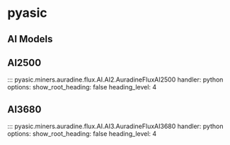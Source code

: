 # pyasic
## AI Models

## AI2500
::: pyasic.miners.auradine.flux.AI.AI2.AuradineFluxAI2500
    handler: python
    options:
        show_root_heading: false
        heading_level: 4

## AI3680
::: pyasic.miners.auradine.flux.AI.AI3.AuradineFluxAI3680
    handler: python
    options:
        show_root_heading: false
        heading_level: 4

